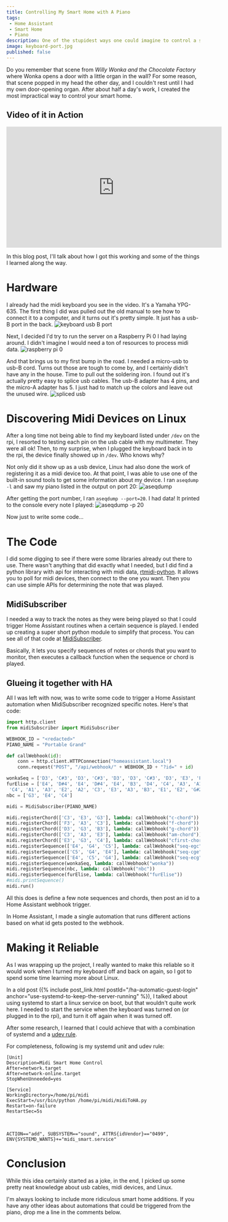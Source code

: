 ```yaml
---
title: Controlling My Smart Home with A Piano
tags:
 - Home Assistant
 - Smart Home
 - Piano
description: One of the stupidest ways one could imagine to control a smart home, I hooked up my midi keyboard to Home Assistant
image: keyboard-port.jpg
published: false
---
```


Do you remember that scene from _Willy Wonka and the Chocolate Factory_ where Wonka opens a door with a little organ in the wall? For some reason, that scene popped in my head the other day,
and I couldn't rest until I had my own door-opening organ. After about half a day's work, I created the most impractical way to control your smart home.

## Video of it in Action
<iframe width="560" height="315" src="https://www.youtube.com/embed/ZR4HQgTMhCM" title="YouTube video player" frameborder="0" allow="accelerometer; autoplay; clipboard-write; encrypted-media; gyroscope; picture-in-picture" allowfullscreen></iframe>

In this blog post, I'll talk about how I got this working and some of the things I learned along the way.

# Hardware
I already had the midi keyboard you see in the video. It's a Yamaha YPG-635. The first thing I did was pulled out the old manual to see how to connect it to a computer, and it turns out it's pretty simple.
It just has a usb-B port in the back.
![keyboard usb B port](keyboard-port.jpg)

Next, I decided I'd try to run the server on a Raspberry Pi 0 I had laying around. I didn't imagine I would need a ton of resources to process midi data.
![raspberry pi 0](rpi0.jpg)

And that brings us to my first bump in the road. I needed a micro-usb to usb-B cord. Turns out those are tough to come by, and I certainly didn't have any in the house. Time to pull out the soldering iron.
I found out it's actually pretty easy to splice usb cables. The usb-B adapter has 4 pins, and the micro-A adapter has 5. I just had to match up the colors and leave out the unused wire.
![spliced usb](spliced-usb.jpg)

# Discovering Midi Devices on Linux
After a long time not being able to find my keyboard listed under `/dev` on the rpi, I resorted to testing each pin
on the usb cable with my multimeter. They were all ok! Then, to my surprise, when I plugged the keyboard back in to the rpi, the device finally showed up in `/dev`. Who knows why?

Not only did it show up as a usb device, Linux had also done the work of registering it as a midi device too. At that point, I was able to use one of the built-in sound tools to get
some information about my device. I ran `aseqdump -l` and saw my piano listed in the output on port 20:
![aseqdump](aseqdump-l.jpg)

After getting the port number, I ran `aseqdump --port=20`. I had data! It printed to the console every note I played:
![aseqdump -p 20](aseqdump-p.png)

Now just to write some code...

# The Code
I did some digging to see if there were some libraries already out there to use. There wasn't anything that did exactly what I needed, but I did find a python library with api for
interacting with midi data, [rtmidi-python](https://github.com/superquadratic/rtmidi-python). It allows you to poll for midi devices, then connect to the one you want. Then you
can use simple APIs for determining the note that was played.

## MidiSubscriber
I needed a way to track the notes as they were being played so that I could trigger Home Assistant routines when a certain sequence is played. I ended up creating a super short python
module to simplify that process. You can see all of that code at [MidiSubscriber](https://github.com/cnorick/py-midi-subscriber).

Basically, it lets you specify sequences of notes or chords that you want to monitor, then executes a callback function when the sequence or chord is played.

## Glueing it together with HA
All I was left with now, was to write some code to trigger a Home Assistant automation when MidiSubscriber recognized specific notes. Here's that code:

```py
import http.client
from midiSubscriber import MidiSubscriber

WEBHOOK_ID = "<redacted>"
PIANO_NAME = "Portable Grand"

def callWebhook(id):
    conn = http.client.HTTPConnection("homeassistant.local")
    conn.request("POST", "/api/webhook/" + WEBHOOK_ID + "?id=" + id)

wonkaSeq = ['D3', 'C#3', 'D3', 'C#3', 'D3', 'D3', 'C#3', 'D3', 'E3', 'F#3', 'E3', 'F#3', 'G3', 'A3', 'G#3', 'A3', 'G#3', 'A3']
furElise = ['E4', 'D#4', 'E4', 'D#4', 'E4', 'B3', 'D4', 'C4', 'A3', 'A1', 'E2', 'A2', 'C3', 'E3', 'A3', 'B3', 'E1', 'E2', 'G#2', 'E3', 'G#3', 'B3', 'C4', 'A1', 'E2', 'A2', 'E3', 'E4', 'D#4', 'E4', 'D#4', 'E4', 'B3', 'D4',
 'C4', 'A1', 'A3', 'E2', 'A2', 'C3', 'E3', 'A3', 'B3', 'E1', 'E2', 'G#2', 'E3', 'C4', 'B3', 'A1', 'A3', 'E2', 'A2']
nbc = ['G3', 'E4', 'C4']

midi = MidiSubscriber(PIANO_NAME)

midi.registerChord(['C3', 'E3', 'G3'], lambda: callWebhook("c-chord"))
midi.registerChord(['F3', 'A3', 'C3'], lambda: callWebhook("f-chord"))
midi.registerChord(['D3', 'G3', 'B3'], lambda: callWebhook("g-chord"))
midi.registerChord(['C3', 'A3', 'E3'], lambda: callWebhook("am-chord"))
midi.registerChord(['E3', 'G3', 'C4'], lambda: callWebhook("cfirst-chord"))
midi.registerSequence(['E4', 'G4', 'C5'], lambda: callWebhook("seq-egc"))
midi.registerSequence(['C5', 'G4', 'E4'], lambda: callWebhook("seq-cge"))
midi.registerSequence(['E4', 'C5', 'G4'], lambda: callWebhook("seq-ecg"))
midi.registerSequence(wonkaSeq, lambda: callWebhook("wonka"))
midi.registerSequence(nbc, lambda: callWebhook("nbc"))
midi.registerSequence(furElise, lambda: callWebhook("furElise"))
#midi.printSequence()
midi.run()
```

All this does is define a few note sequences and chords, then post an id to a Home Assistant webhook trigger.

In Home Assistant, I made a single automation that runs different actions based on what id gets posted to the webhook.

# Making it Reliable
As I was wrapping up the project, I really wanted to make this reliable so it would work when I turned my keyboard off and back on again, so I
got to spend some time learning more about Linux.

In a old post ({% include post_link.html postId="/ha-automatic-guest-login" anchor="use-systemd-to-keep-the-server-running" %}), I talked about using systemd to
start a linux service on boot, but that wouldn't quite work here. I needed to start the service when the keyboard was turned on (or plugged in to the rpi), and
turn it off again when it was turned off.

After some research, I learned that I could achieve that with a combination of systemd and a [udev rule](https://wiki.archlinux.org/title/Udev).

For completeness, following is my systemd unit and udev rule:

```
[Unit]
Description=Midi Smart Home Control
After=network.target
After=network-online.target
StopWhenUnneeded=yes

[Service]
WorkingDirectory=/home/pi/midi
ExecStart=/usr/bin/python /home/pi/midi/midiToHA.py
Restart=on-failure
RestartSec=5s
```
<br/>

```
ACTION=="add", SUBSYSTEM=="sound", ATTRS{idVendor}=="0499", ENV{SYSTEMD_WANTS}+="midi_smart.service"
```

# Conclusion
While this idea certainly started as a joke, in the end, I picked up some pretty neat knowledge about usb cables, midi devices, and Linux.

I'm always looking to include more ridiculous smart home additions. If you have any other ideas about automations that could be triggered from the
piano, drop me a line in the comments below.
